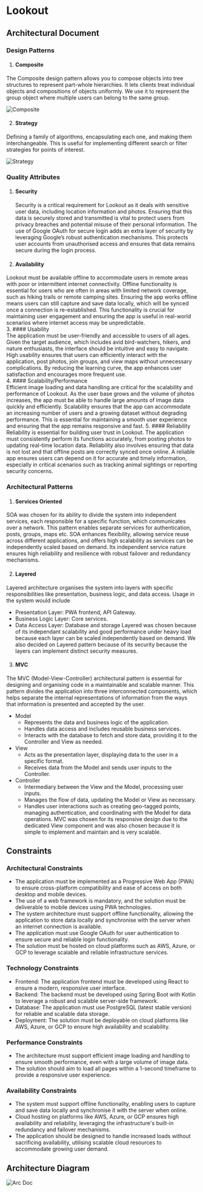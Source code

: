 # Lookout
## Architectural Document
### Design Patterns
1. #### Composite
The Composite design pattern allows you to compose objects into tree structures to
represent part-whole hierarchies. It lets clients treat individual objects and
compositions of objects uniformly. We use it to represent the group object where
multiple users can belong to the same group.

![Composite](./diagrams/Composite.png)

2. #### Strategy
Defining a family of algorithms, encapsulating each one, and making them interchangeable. 
This is useful for implementing different search or filter strategies for points of interest.

![Strategy](./diagrams/Strategy.png)

### Quality Attributes
1. #### Security<br/>
   Security is a critical requirement for Lookout as it deals with sensitive user data, including location information and photos. Ensuring that this data is securely stored and transmitted is vital to protect users from privacy breaches and potential misuse of their personal information. The use of Google OAuth for secure login adds an extra layer of security by leveraging Google’s robust authentication mechanisms. This protects user accounts from unauthorised access and ensures that data remains secure during the login process.
2. #### Availability<br/>
Lookout must be available offline to accommodate users in remote areas with poor or intermittent internet connectivity. Offline functionality is essential for users who are often in areas with limited network coverage, such as hiking trails or remote camping sites. Ensuring the app works offline means users can still capture and save data locally, which will be synced once a connection is re-established. This functionality is crucial for maintaining user engagement and ensuring the app is useful in real-world scenarios where internet access may be unpredictable.  
3. #### Usability<br/>
The application must be user-friendly and accessible to users of all ages. Given the target audience, which includes avid bird-watchers, hikers, and nature enthusiasts, the interface should be intuitive and easy to navigate. High usability ensures that users can efficiently interact with the application, post photos, join groups, and view maps without unnecessary complications. By reducing the learning curve, the app enhances user satisfaction and encourages more frequent use.  
4. #### Scalability/Performance<br/>
Efficient image loading and data handling are critical for the scalability and performance of Lookout. As the user base grows and the volume of photos increases, the app must be able to handle large amounts of image data quickly and efficiently. Scalability ensures that the app can accommodate an increasing number of users and a growing dataset without degrading performance. This is essential for maintaining a smooth user experience and ensuring that the app remains responsive and fast.
5. #### Reliability<br/>
Reliability is essential for building user trust in Lookout. The application must consistently perform its functions accurately, from posting photos to updating real-time location data. Reliability also involves ensuring that data is not lost and that offline posts are correctly synced once online. A reliable app ensures users can depend on it for accurate and timely information, especially in critical scenarios such as tracking animal sightings or reporting security concerns.

### Architectural Patterns
1. #### Services Oriented
SOA was chosen for its ability to divide the system into independent services, each responsible for a specific function, which communicates over a network. This pattern enables separate services for authentication, posts, groups, maps etc. SOA enhances flexibility, allowing service reuse across different applications, and offers high scalability as services can be independently scaled based on demand. Its independent service nature ensures high reliability and resilience with robust failover and redundancy mechanisms.

2. #### Layered
Layered architecture organises the system into layers with specific responsibilities like presentation, business logic, and data access. Usage in the system would include
- Presentation Layer: PWA frontend, API Gateway.
- Business Logic Layer: Core services.
- Data Access Layer: Database and storage
Layered was chosen because of its independant scalability and good performance under heavy load because each layer can be scaled independently based on demand. We also decided on Layered pattern because of its security because the layers can implement distinct security measures.

3. #### MVC
The MVC (Model-View-Controller) architectural pattern is essential for designing and organising code in a maintainable and scalable manner. This pattern divides the application into three interconnected components, which helps separate the internal representations of information from the ways that information is presented and accepted by the user.
- Model
  - Represents the data and business logic of the application.
  - Handles data access and includes reusable business services.
  - Interacts with the database to fetch and store data, providing it to the Controller and View as needed.
- View
  - Acts as the presentation layer, displaying data to the user in a specific format.
  - Receives data from the Model and sends user inputs to the Controller.
- Controller
  - Intermediary between the View and the Model, processing user inputs.
  - Manages the flow of data, updating the Model or View as necessary.
  - Handles user interactions such as creating geo-tagged points, managing authentication, and coordinating with the Model for data operations.
MVC was chosen for its responsive design due to the dedicated View component and was also chosen because it is simple to implement and maintain and is very scalable.

## Constraints
### Architectural Constraints
- The application must be implemented as a Progressive Web App (PWA) to ensure cross-platform compatibility and ease of access on both desktop and mobile devices.
- The use of a web framework is mandatory, and the solution must be deliverable to mobile devices using PWA technologies.
- The system architecture must support offline functionality, allowing the application to store data locally and synchronise with the server when an internet connection is available.
- The application must use Google OAuth for user authentication to ensure secure and reliable login functionality.
- The solution must be hosted on cloud platforms such as AWS, Azure, or GCP to leverage scalable and reliable infrastructure services.

### Technology Constraints
- Frontend: The application frontend must be developed using React to ensure a modern, responsive user interface.
- Backend: The backend must be developed using Spring Boot with Kotlin to leverage a robust and scalable server-side framework.
- Database: The application must use PostgreSQL (latest stable version) for reliable and scalable data storage.
- Deployment: The solution must be deployable on cloud platforms like AWS, Azure, or GCP to ensure high availability and scalability.

### Performance Constraints
- The architecture must support efficient image loading and handling to ensure smooth performance, even with a large volume of image data.
- The solution should aim to load all pages within a 1-second timeframe to provide a responsive user experience.

### Availability Constraints
- The system must support offline functionality, enabling users to capture and save data locally and synchronise it with the server when online.
- Cloud hosting on platforms like AWS, Azure, or GCP ensures high availability and reliability, leveraging the infrastructure's built-in redundancy and failover mechanisms.
- The application should be designed to handle increased loads without sacrificing availability, utilising scalable cloud resources to accommodate growing user demand.

## Architecture Diagram
![Arc Doc](./diagrams/ArchitectureDiagram.png)
